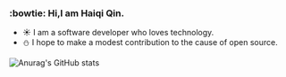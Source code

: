 ### :bowtie: Hi,I am Haiqi Qin.

- :sunny: I am a software developer who loves technology.
- :snowman: I hope to make a modest contribution to the cause of open source.

![Anurag's GitHub stats](https://github-readme-stats.vercel.app/api?username=HaiqiQin&show_icons=true&theme=radical)
